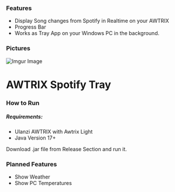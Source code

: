 ### Features

- Display Song changes from Spotify in Realtime on your AWTRIX
- Progress Bar 
- Works as Tray App on your Windows PC in the background.


### Pictures
![Imgur Image](https://i.imgur.com/DiD0CKH.png)


# AWTRIX Spotify Tray



### How to Run

##### Requirements:
- Ulanzi AWTRIX with Awtrix Light
- Java Version 17+

Download .jar file from Release Section and run it.

### Planned Features
- Show Weather
- Show PC Temperatures


